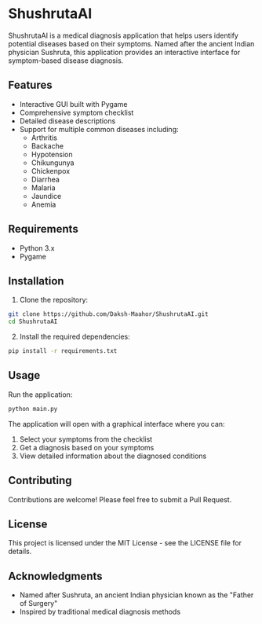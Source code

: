 # ShushrutaAI

ShushrutaAI is a medical diagnosis application that helps users identify potential diseases based on their symptoms. Named after the ancient Indian physician Sushruta, this application provides an interactive interface for symptom-based disease diagnosis.

## Features

- Interactive GUI built with Pygame
- Comprehensive symptom checklist
- Detailed disease descriptions
- Support for multiple common diseases including:
  - Arthritis
  - Backache
  - Hypotension
  - Chikungunya
  - Chickenpox
  - Diarrhea
  - Malaria
  - Jaundice
  - Anemia

## Requirements

- Python 3.x
- Pygame

## Installation

1. Clone the repository:
```bash
git clone https://github.com/Daksh-Maahor/ShushrutaAI.git
cd ShushrutaAI
```

2. Install the required dependencies:
```bash
pip install -r requirements.txt
```

## Usage

Run the application:
```bash
python main.py
```

The application will open with a graphical interface where you can:
1. Select your symptoms from the checklist
2. Get a diagnosis based on your symptoms
3. View detailed information about the diagnosed conditions

## Contributing

Contributions are welcome! Please feel free to submit a Pull Request.

## License

This project is licensed under the MIT License - see the LICENSE file for details.

## Acknowledgments

- Named after Sushruta, an ancient Indian physician known as the "Father of Surgery"
- Inspired by traditional medical diagnosis methods 